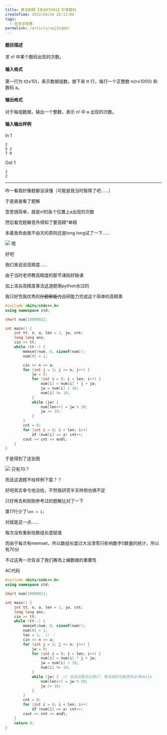 ```yaml
---
title: 算法刷题【洛谷P1591】阶乘数码
createTime: 2022/04/24 20:13:04
tags:
  - 信息学竞赛
permalink: /article/swj5zq6m/
---
```


#### 题目描述
求 n! 中某个数码出现的次数。

#### 输入格式
第一行为 t(t≤10)，表示数据组数。接下来 tt 行，每行一个正整数 n(n≤1000) 和数码 a。

#### 输出格式
对于每组数据，输出一个整数，表示 n! 中 a 出现的次数。

#### 输入输出样例
In 1
```
2
5 2
7 0
```

Out 1
```
1
2
```

---

咋一看我好像题都没读懂（可能是我当时智障了吧……）

于是直接看了题解

意思很简单，就是n!的各个位置上a出现的次数

然后看完题解意外得知了要高精*单精

本着我命由我不由天的原则还是long long试了一下……

![](/images/a27a49cbf5b0e5c2a0fbe42cfcbb8e40.png)
嗯

好吧

我们来说说高精度……

由于当时老师教高精度的那节课刚好缺课

加上洛谷高精度乘法这道题用python水过的

我只好凭我优秀的~~抄题解能力~~自研能力完成这个简单的高精乘

```cpp
#include <bits/stdc++.h>
using namespace std;

short num[1000001];

int main() {
    int tt, n, a, len = 1, jw, cnt;
    long long ans;
    cin >> tt;
    while (tt--) {
        memset(num, 0, sizeof(num));
        num[0] = 1;

        cin >> n >> a;
        for (int j = 2; j <= n; j++) {
            jw = 0;
            for (int i = 0; i < len; i++) {
                num[i] = num[i] * j + jw;
                jw = num[i] / 10;
                num[i] %= 10;
            }
            while (jw) {
                num[len++] = jw % 10;
                jw /= 10;
            }
        }
        cnt = 0;
        for (int i = 0; i < len; i++)
            if (num[i] == a) cnt++;
        cout << cnt << endl;
    }
}
```

于是得到了这张图

![](/images/3f6136e4e141ab75a094673378768fa6.png)
只有70？

而且这道题不给样例下载？？

好吧其实幸亏他没给，不然我研究半天样例也搞不定

只好再去和刚刚参考过的题解比对了一下

第17行少了`len = 1;`

对就是这一点……

每次没有重新给数组长度赋值

而由于每次有memset，所以数组长度过大没清零只影响数字0数量的统计，所以有70分

不过这再一次告诉了我们赛场上编数据的重要性

AC代码

```cpp
#include <bits/stdc++.h>
using namespace std;

short num[1000001];

int main() {
    int tt, n, a, len = 1, jw, cnt;
    long long ans;
    cin >> tt;
    while (tt--) {
        memset(num, 0, sizeof(num));
        num[0] = 1;
        len = 1;  // ！
        cin >> n >> a;
        for (int j = 2; j <= n; j++) {
            jw = 0;
            for (int i = 0; i < len; i++) {
                num[i] = num[i] * j + jw;
                jw = num[i] / 10;
                num[i] %= 10;
            }
            while (jw) {  // 加法这里可以用if，乘法进位可能很多必须while
                num[len++] = jw % 10;
                jw /= 10;
            }
        }
        cnt = 0;
        for (int i = 0; i < len; i++)
            if (num[i] == a) cnt++;
        cout << cnt << endl;
    }
    return 0;
}
```
